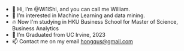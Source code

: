- 👋 Hi, I’m @Wi1lShi, and you can call me William.
- 👀 I’m interested in Machine Learning and data mining.
- 🔥 Now I'm studying in HKU Business School for Master of Science, Business Analytics
- 🌱 I’m Graduated from UC Irvine, 2023
- 📫 Contact me on my email hongqus@gmail.com


